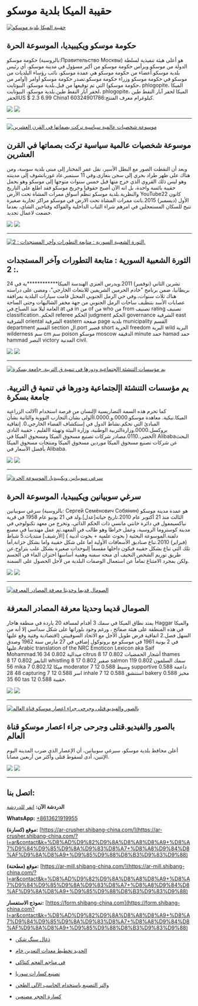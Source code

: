 # حقيبة الميكا بلدية موسكو

<a href="https://swt.shibang-china.com/?l=ar&img&k=%D8%AD%D9%82%D9%8A%D8%A8%D8%A9+%D8%A7%D9%84%D9%85%D9%8A%D9%83%D8%A7+%D8%A8%D9%84%D8%AF%D9%8A%D8%A9+%D9%85%D9%88%D8%B3%D9%83%D9%88" target="_blank">![حقيبة الميكا بلدية موسكو](http://static.shibang-china.com/all-800x300/419.jpg)</a>

## حكومة موسكو ويكيبيديا، الموسوعة الحرة
حكومة موسكو (بالروسية:Правительство Москвы) هو أعلى هيئة تنفيذية لسلطة الدولة من موسكو.ويرأس حكومة موسكو من أكبر مسؤول في مدينة موسكو، أي رئيس بلدية موسكو.أعضاء من حكومة موسكو هي عمدة موسكو، نائب رؤساء البلديات من موسكو في حكومة موسكو وزراء حكومة موسكو.تصدر حكومة موسكو أوامر (أوامر من حكومة موسكو) التي تم توقيعها من قبل.بلدية موسكو، البيوتايت، phlogopite، الميكا لحفر آبار النفط طين.بلدية موسكو، البيوتايت، phlogopite، الميكا لحفر آبار النفط طين الحفرUS $ 2.3 6.99 China1 كيلوغرام معرف المنتج:60324901786.


<a href="https://whatsapp.shibangsoft.com/WhatsApp.php" target="_blank" title="WhatsApp">![](http://static.shibang-china.com/icon/whatsapp.png)</a> <a href="https://swt.shibang-china.com/?l=ar&icon&k=%D8%AD%D9%82%D9%8A%D8%A8%D8%A9+%D8%A7%D9%84%D9%85%D9%8A%D9%83%D8%A7+%D8%A8%D9%84%D8%AF%D9%8A%D8%A9+%D9%85%D9%88%D8%B3%D9%83%D9%88" target="_blank">![](http://static.shibang-china.com/icon/chat-ar.png)</a>

---

<a href="https://swt.shibang-china.com/?l=ar&img&k=%D8%AD%D9%82%D9%8A%D8%A8%D8%A9+%D8%A7%D9%84%D9%85%D9%8A%D9%83%D8%A7+%D8%A8%D9%84%D8%AF%D9%8A%D8%A9+%D9%85%D9%88%D8%B3%D9%83%D9%88" target="_blank">![موسوعة شخصيات عالمية سياسية تركت بصماتها في القرن العشرين](http://static.shibang-china.com/all-800x300/562.jpg)</a>

## موسوعة شخصيات عالمية سياسية تركت بصماتها في القرن العشرين
وبعد أن التقطت الصور مع البطل الأسير، نقل عمر المختار إلى مبنى بلدية سوسة، ومن هناك على ظهر طراد بحري إلى سجن بنغازى.وفي 11 سبتمبر.عاد غورباتشوف إلى مدينته وهو ليس ذلك القروي الذي خرج منها قبل خمس سنوات متوجها إلى موسكو وهو يحمل حقيبة بائسة واحدة، بل انه الآن أصبح حقوقيا وخريج موسكو فقد اطلع على التاريخ والنظرية.بلدية موسكو تنظّم أسواق ممرات المشاة تحت الأرض YouTube22 كانون الأول (ديسمبر) 2015.باتت ممرات المشاة تحت الارض في موسكو مراكز تجارية صغيرة تتيح للسكان المستعجلين في امرهم شراء الثياب الداخلية والفواكه وفناجين الشاي، بعدما خضعت لاعمال تجديد.


<a href="https://whatsapp.shibangsoft.com/WhatsApp.php" target="_blank" title="WhatsApp">![](http://static.shibang-china.com/icon/whatsapp.png)</a> <a href="https://swt.shibang-china.com/?l=ar&icon&k=%D8%AD%D9%82%D9%8A%D8%A8%D8%A9+%D8%A7%D9%84%D9%85%D9%8A%D9%83%D8%A7+%D8%A8%D9%84%D8%AF%D9%8A%D8%A9+%D9%85%D9%88%D8%B3%D9%83%D9%88" target="_blank">![](http://static.shibang-china.com/icon/chat-ar.png)</a>

---

<a href="https://swt.shibang-china.com/?l=ar&img&k=%D8%AD%D9%82%D9%8A%D8%A8%D8%A9+%D8%A7%D9%84%D9%85%D9%8A%D9%83%D8%A7+%D8%A8%D9%84%D8%AF%D9%8A%D8%A9+%D9%85%D9%88%D8%B3%D9%83%D9%88" target="_blank">![الثورة الشعبية السورية : متابعة التطورات وآخر المستجدات : 2.](http://static.shibang-china.com/all-800x300/862.jpg)</a>

## الثورة الشعبية السورية : متابعة التطورات وآخر المستجدات : 2.
24 تشرين الثاني (نوفمبر) 2011.ويدرس العنزي الهندسة الميكا************ية في بريطانيا، ضمن برنامج &quot;خادم الحرمين الشريفين للابتعاث الخارجي&quot;، ومضى على دراسته هناك ثلاث سنوات،.وفي حي الرمل الجنوبي المحتل قامت سيارات البلدية بمرافقة عصابات الأسد بتنظيف ساحات الرمل الجنوبي من جهة مخفر الشاليهات وحتى الساحة العامة ليلا منذ الصباح.في at في in من of من who من from تصنيف rating تصنيف classification..الحكم referee الحكم judgment الحكم governance الشرقية east الشرقية oriental الشرقية eastern صفحة page بلدية municipality القسم department القسم section ال.port قصير short الحرية freedom البرية wild البرية wilderness سم cm سم poison موسكو moscow الدقيقة minute حمد hamad حمد hammad النصر victory المدنية civil.


<a href="https://whatsapp.shibangsoft.com/WhatsApp.php" target="_blank" title="WhatsApp">![](http://static.shibang-china.com/icon/whatsapp.png)</a> <a href="https://swt.shibang-china.com/?l=ar&icon&k=%D8%AD%D9%82%D9%8A%D8%A8%D8%A9+%D8%A7%D9%84%D9%85%D9%8A%D9%83%D8%A7+%D8%A8%D9%84%D8%AF%D9%8A%D8%A9+%D9%85%D9%88%D8%B3%D9%83%D9%88" target="_blank">![](http://static.shibang-china.com/icon/chat-ar.png)</a>

---

<a href="https://swt.shibang-china.com/?l=ar&img&k=%D8%AD%D9%82%D9%8A%D8%A8%D8%A9+%D8%A7%D9%84%D9%85%D9%8A%D9%83%D8%A7+%D8%A8%D9%84%D8%AF%D9%8A%D8%A9+%D9%85%D9%88%D8%B3%D9%83%D9%88" target="_blank">![يم مؤسسات التنشئة اإلجتماعية ودورها في تنمية ق التربية. جامعة بسكرة](http://static.shibang-china.com/all-800x300/840.jpg)</a>

## يم مؤسسات التنشئة اإلجتماعية ودورها في تنمية ق التربية. جامعة بسكرة
كما تحرم هذه السمة التضاريسية اإلنسان من فرصة استخدام اآلالت الزراعية الميكا.نيكية. معاهدة موسكو.0000.و.0000.األولى بشأن.التجارب النووية والثانية بشأن المبادئ التي تحكم.نشاط الدول في إستكشاف الفضاء الخارجي.0. إتفاقية بروكسل.0000.وزارةالتربية الوطنية، وزارة البيئة وتهيئة االقليم ، حقيبة النادي األخضر،.0110.مصادر شركات تصنيع مسحوق الميكا ومسحوق الميكا في Alibabaالبحث عن شركات تصنيع مسحوق الميكا موردين مسحوق الميكا ومنتجات مسحوق الميكا بأفضل الأسعار في Alibaba.


<a href="https://whatsapp.shibangsoft.com/WhatsApp.php" target="_blank" title="WhatsApp">![](http://static.shibang-china.com/icon/whatsapp.png)</a> <a href="https://swt.shibang-china.com/?l=ar&icon&k=%D8%AD%D9%82%D9%8A%D8%A8%D8%A9+%D8%A7%D9%84%D9%85%D9%8A%D9%83%D8%A7+%D8%A8%D9%84%D8%AF%D9%8A%D8%A9+%D9%85%D9%88%D8%B3%D9%83%D9%88" target="_blank">![](http://static.shibang-china.com/icon/chat-ar.png)</a>

---

<a href="https://swt.shibang-china.com/?l=ar&img&k=%D8%AD%D9%82%D9%8A%D8%A8%D8%A9+%D8%A7%D9%84%D9%85%D9%8A%D9%83%D8%A7+%D8%A8%D9%84%D8%AF%D9%8A%D8%A9+%D9%85%D9%88%D8%B3%D9%83%D9%88" target="_blank">![سرغي سوبيانين ويكيبيديا، الموسوعة الحرة](http://static.shibang-china.com/all-800x300/1170.jpg)</a>

## سرغي سوبيانين ويكيبيديا، الموسوعة الحرة
سرغي سوبيانين (بالروسية: Серге́й Семёнович Собя́нин) هو عمدة مدينة موسكو الثالث منذ 21 أكتوبر عام 2010.تاريخ حياته[عدل].ولد في 21 يونيو عام 1958 في قرية نياكسيمفول في دائرة خانتي مانسي ذات الحكم الذاتي، وتخرج من معهد تكنولوجي في مدينة كوستروما الروسية، وعمل خراطا وهو طالب في المعهد.ثم عمل مهندسا في مصنع دلفنة.الموسوعة البحثية ( بحوث علمية + بحوث أدبية ) [الأرشيف] منتديات.5 شباط (فبراير) 2010.تباع صناديق الأسعافات الأولية اما على شكل حقيبة واما بشكل خزانة,أما تلك التي تباع بشكل حقيبة فيكون داخلها مقسماً إلىوحدات صغيرة بشكل علب يتراوح.عن طريق توريم الشخص النحيف أي منحه سمنة وهمية أساسها اختزان الماء في الجسم ولكن بمجرد الامتناع تماماً عن استعمال الوصفات البلدية من لأجل الحصول على السمنة.


<a href="https://whatsapp.shibangsoft.com/WhatsApp.php" target="_blank" title="WhatsApp">![](http://static.shibang-china.com/icon/whatsapp.png)</a> <a href="https://swt.shibang-china.com/?l=ar&icon&k=%D8%AD%D9%82%D9%8A%D8%A8%D8%A9+%D8%A7%D9%84%D9%85%D9%8A%D9%83%D8%A7+%D8%A8%D9%84%D8%AF%D9%8A%D8%A9+%D9%85%D9%88%D8%B3%D9%83%D9%88" target="_blank">![](http://static.shibang-china.com/icon/chat-ar.png)</a>

---

<a href="https://swt.shibang-china.com/?l=ar&img&k=%D8%AD%D9%82%D9%8A%D8%A8%D8%A9+%D8%A7%D9%84%D9%85%D9%8A%D9%83%D8%A7+%D8%A8%D9%84%D8%AF%D9%8A%D8%A9+%D9%85%D9%88%D8%B3%D9%83%D9%88" target="_blank">![الصومال قديما وحديثا معرفة المصادر المعرفة](http://static.shibang-china.com/all-800x300/863.jpg)</a>

## الصومال قديما وحديثا معرفة المصادر المعرفة
يمتد نطاق الميكا في سمك 3 أقدام لمسافة 20 ياردة في منطقة هاجار Haggar والميكا في هذه المنطقة على هيئة صفائح ، ورغم وجود بلوراتها على شكل سداسي إلا أنه من السهل فصل.2 اتفاقية قرض طويل الأجل مع الاتحاد السوفييتي (اقتصادية وفنية وقع عليها في 2 يونية 1961 في موسكو مع بروتوكول إضافي في 27 مارس سنة 1962 وصدق عليها.Arabic translation of the NRC Emoticon Lexicon aka Saif Mohammad.ميدالية 0.802 34 16 citrus أشجار الحمضيات 0.802 17 8 thames التايمز 0.802 17 8 whistling صفير 0.802 17 8 salmon سمك السلمون 0.802 119 56 mika ميكا 0.802.12 7 moderator وسيط 0.588 12 7 supportive داعمة 0.588 48 28 capturing اسر 0.588 12 7 inhale استنشق 0.588 12 7 bakery مخبز 0.588 60 35 tas حقيبة 0.588 12.


<a href="https://whatsapp.shibangsoft.com/WhatsApp.php" target="_blank" title="WhatsApp">![](http://static.shibang-china.com/icon/whatsapp.png)</a> <a href="https://swt.shibang-china.com/?l=ar&icon&k=%D8%AD%D9%82%D9%8A%D8%A8%D8%A9+%D8%A7%D9%84%D9%85%D9%8A%D9%83%D8%A7+%D8%A8%D9%84%D8%AF%D9%8A%D8%A9+%D9%85%D9%88%D8%B3%D9%83%D9%88" target="_blank">![](http://static.shibang-china.com/icon/chat-ar.png)</a>

---

<a href="https://swt.shibang-china.com/?l=ar&img&k=%D8%AD%D9%82%D9%8A%D8%A8%D8%A9+%D8%A7%D9%84%D9%85%D9%8A%D9%83%D8%A7+%D8%A8%D9%84%D8%AF%D9%8A%D8%A9+%D9%85%D9%88%D8%B3%D9%83%D9%88" target="_blank">![بالصور والفيديو.قتلى وجرحى جراء اعصار موسكو قناة العالم](http://static.shibang-china.com/all-800x300/1298.jpg)</a>

## بالصور والفيديو.قتلى وجرحى جراء اعصار موسكو قناة العالم
أعلن محافظ بلدية موسكو، سيرغي سوبيانين، أن الإعصار الذي ضرب المدينة اليوم الإثنين، أدى لسقوط قتلى وأكثر من أربعين مصابا.

<a href="https://whatsapp.shibangsoft.com/WhatsApp.php" target="_blank" title="WhatsApp">![](http://static.shibang-china.com/icon/whatsapp.png)</a> <a href="https://swt.shibang-china.com/?l=ar&icon&k=%D8%AD%D9%82%D9%8A%D8%A8%D8%A9+%D8%A7%D9%84%D9%85%D9%8A%D9%83%D8%A7+%D8%A8%D9%84%D8%AF%D9%8A%D8%A9+%D9%85%D9%88%D8%B3%D9%83%D9%88" target="_blank">![](http://static.shibang-china.com/icon/chat-ar.png)</a>

---
## اتصل بنا:

**الدردشة الآن:** [انقر للدردشة](https://swt.shibang-china.com?l=ar&contact&k=%D8%AD%D9%82%D9%8A%D8%A8%D8%A9+%D8%A7%D9%84%D9%85%D9%8A%D9%83%D8%A7+%D8%A8%D9%84%D8%AF%D9%8A%D8%A9+%D9%85%D9%88%D8%B3%D9%83%D9%88)

**WhatsApp:**  [+8613621919955](https://whatsapp.shibangsoft.com/WhatsApp.php)

**موقع (كسارة):** [https://ar-crusher.shibang-china.com/](https://ar-crusher.shibang-china.com/?l=ar&contact&k=%D8%AD%D9%82%D9%8A%D8%A8%D8%A9+%D8%A7%D9%84%D9%85%D9%8A%D9%83%D8%A7+%D8%A8%D9%84%D8%AF%D9%8A%D8%A9+%D9%85%D9%88%D8%B3%D9%83%D9%88)

**موقع (مطحنة):** [https://ar-mill.shibang-china.com/](https://ar-mill.shibang-china.com/?l=ar&contact&k=%D8%AD%D9%82%D9%8A%D8%A8%D8%A9+%D8%A7%D9%84%D9%85%D9%8A%D9%83%D8%A7+%D8%A8%D9%84%D8%AF%D9%8A%D8%A9+%D9%85%D9%88%D8%B3%D9%83%D9%88)

**نموذج الاستفسار:** [https://form.shibang-china.com](https://form.shibang-china.com?l=ar&contact&k=%D8%AD%D9%82%D9%8A%D8%A8%D8%A9+%D8%A7%D9%84%D9%85%D9%8A%D9%83%D8%A7+%D8%A8%D9%84%D8%AF%D9%8A%D8%A9+%D9%85%D9%88%D8%B3%D9%83%D9%88)

* [ذغال سنگ شکن](../22/%D8%B0%D8%BA%D8%A7%D9%84%20%D8%B3%D9%86%DA%AF%20%D8%B4%DA%A9%D9%86.md)

* [الحديد تخطيط معدات التعدين خام](../24/%D8%A7%D9%84%D8%AD%D8%AF%D9%8A%D8%AF%20%D8%AA%D8%AE%D8%B7%D9%8A%D8%B7%20%D9%85%D8%B9%D8%AF%D8%A7%D8%AA%20%D8%A7%D9%84%D8%AA%D8%B9%D8%AF%D9%8A%D9%86%20%D8%AE%D8%A7%D9%85.md)

* [في مناجم الفحم كنتاكي](../24/%D9%81%D9%8A%20%D9%85%D9%86%D8%A7%D8%AC%D9%85%20%D8%A7%D9%84%D9%81%D8%AD%D9%85%20%D9%83%D9%86%D8%AA%D8%A7%D9%83%D9%8A.md)

* [تصنيع كسارات سوريا](../22/%D8%AA%D8%B5%D9%86%D9%8A%D8%B9%20%D9%83%D8%B3%D8%A7%D8%B1%D8%A7%D8%AA%20%D8%B3%D9%88%D8%B1%D9%8A%D8%A7.md)

* [والتر التصنيع باستخدام الحاسب الآلي الطحن](../22/%D9%88%D8%A7%D9%84%D8%AA%D8%B1%20%D8%A7%D9%84%D8%AA%D8%B5%D9%86%D9%8A%D8%B9%20%D8%A8%D8%A7%D8%B3%D8%AA%D8%AE%D8%AF%D8%A7%D9%85%20%D8%A7%D9%84%D8%AD%D8%A7%D8%B3%D8%A8%20%D8%A7%D9%84%D8%A2%D9%84%D9%8A%20%D8%A7%D9%84%D8%B7%D8%AD%D9%86.md)

* [كسارة الحجر مصنعين](../21/%D9%83%D8%B3%D8%A7%D8%B1%D8%A9%20%D8%A7%D9%84%D8%AD%D8%AC%D8%B1%20%D9%85%D8%B5%D9%86%D8%B9%D9%8A%D9%86.md)